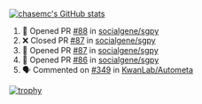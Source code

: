 [![chasemc's GitHub stats](https://github-readme-stats.vercel.app/api?username=chasemc)](https://github.com/anuraghazra/github-readme-stats)


<!--START_SECTION:activity-->
1. 💪 Opened PR [#88](https://github.com/socialgene/sgpy/pull/88) in [socialgene/sgpy](https://github.com/socialgene/sgpy)
2. ❌ Closed PR [#87](https://github.com/socialgene/sgpy/pull/87) in [socialgene/sgpy](https://github.com/socialgene/sgpy)
3. 💪 Opened PR [#87](https://github.com/socialgene/sgpy/pull/87) in [socialgene/sgpy](https://github.com/socialgene/sgpy)
4. 💪 Opened PR [#86](https://github.com/socialgene/sgpy/pull/86) in [socialgene/sgpy](https://github.com/socialgene/sgpy)
5. 🗣 Commented on [#349](https://github.com/KwanLab/Autometa/issues/349#issuecomment-1960404060) in [KwanLab/Autometa](https://github.com/KwanLab/Autometa)
<!--END_SECTION:activity-->
[![trophy](https://github-profile-trophy.vercel.app/?username=chasemc)](https://github.com/ryo-ma/github-profile-trophy)

